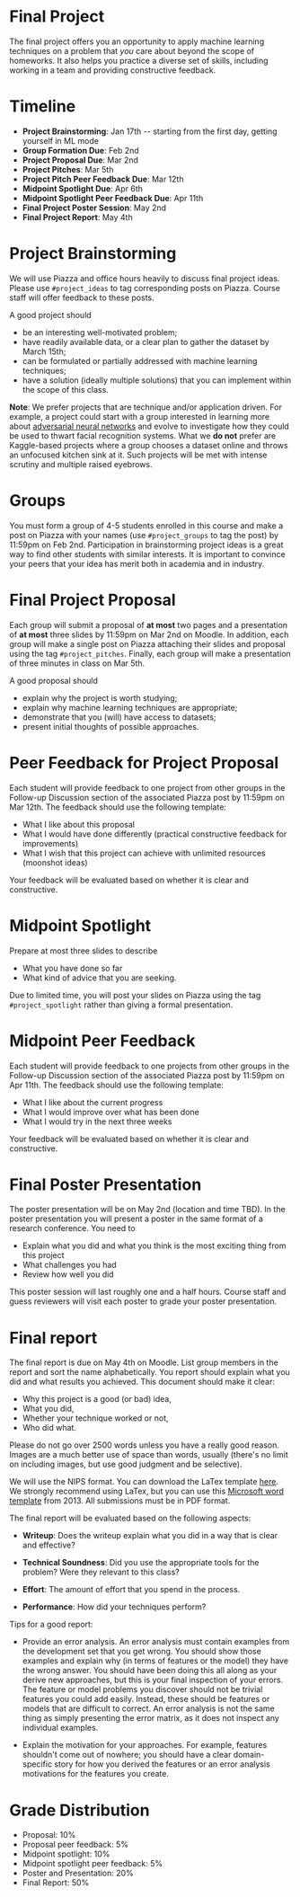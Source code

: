 # Final Project 

The final project offers you an opportunity to apply machine learning techniques on a problem that _you_ care about beyond the scope of homeworks. It also helps you practice a diverse set of skills, including working in a team and providing constructive feedback.

# Timeline 

- **Project Brainstorming**: Jan 17th -- starting from the first day, getting yourself in ML mode 
- **Group Formation Due**: Feb 2nd   
- **Project Proposal Due**: Mar 2nd 
- **Project Pitches**: Mar 5th 
- **Project Pitch Peer Feedback Due**: Mar 12th  
- **Midpoint Spotlight Due**: Apr 6th  
- **Midpoint Spotlight Peer Feedback Due**: Apr 11th  
- **Final Project Poster Session**: May 2nd  
- **Final Project Report**: May 4th  

# Project Brainstorming 

We will use Piazza and office hours heavily to discuss final project ideas. Please use `#project_ideas` to tag corresponding posts on Piazza. Course staff will offer feedback to these posts.

A good project should 

- be an interesting well-motivated problem;
- have readily available data, or a clear plan to gather the dataset by March 15th;
- can be formulated or partially addressed with machine learning techniques;
- have a solution (ideally multiple solutions) that you can implement within the scope of this class.

**Note**: We prefer projects that are technique and/or application driven. For example, a project could start with a group interested 
in learning more about [adversarial neural networks](https://blog.openai.com/adversarial-example-research/) and evolve to investigate how they could be used to thwart facial recognition systems.  What we **do not** prefer are Kaggle-based projects where a group chooses a dataset online and throws an unfocused kitchen sink at it.  Such projects will be met with intense scrutiny and multiple raised eyebrows. 

# Groups 

You must form a group of 4-5 students enrolled in this course and make a post on Piazza with your names (use `#project_groups` to tag the post) by 11:59pm on Feb 2nd. Participation in brainstorming project ideas is a great way to find other students with similar interests. It is important to convince your peers that your idea has merit both in academia and in industry.

# Final Project Proposal 

Each group will submit a proposal of **at most** two pages and a presentation of **at most** three slides by 11:59pm on Mar 2nd on Moodle.  In addition, each group will make a single post on Piazza attaching their slides and proposal using the tag `#project_pitches`. Finally, each group will make a presentation of three minutes in class on Mar 5th.

A good proposal should

- explain why the project is worth studying;
- explain why machine learning techniques are appropriate;
- demonstrate that you (will) have access to datasets;
- present initial thoughts of possible approaches.

# Peer Feedback for Project Proposal

Each student will provide feedback to one project from other groups in the Follow-up Discussion section of the associated Piazza post by 11:59pm on Mar 12th. The feedback should use the following template:

- What I like about this proposal
- What I would have done differently (practical constructive feedback for improvements)
- What I wish that this project can achieve with unlimited resources (moonshot ideas)

Your feedback will be evaluated based on whether it is clear and constructive.

# Midpoint Spotlight

Prepare at most three slides to describe

- What you have done so far
- What kind of advice that you are seeking.

Due to limited time, you will post your slides on Piazza using the tag `#project_spotlight` rather than giving a formal presentation. 

# Midpoint Peer Feedback

Each student will provide feedback to one projects from other groups in the Follow-up Discussion section of the associated Piazza post by 11:59pm on Apr 11th. The feedback should use the following template:

- What I like about the current progress
- What I would improve over what has been done
- What I would try in the next three weeks

Your feedback will be evaluated based on whether it is clear and constructive.

# Final Poster Presentation

The poster presentation will be on May 2nd (location and time TBD). In the poster presentation you will present a poster in the same format of a research conference. You need to

- Explain what you did and what you think is the most exciting thing from this project
- What challenges you had
- Review how well you did

This poster session will last roughly one and a half hours. Course staff and guess reviewers will visit each poster to grade your poster presentation.

# Final report

The final report is due on May 4th on Moodle. List group members in the report and sort the name alphabetically. You report should explain what you did and what results you achieved. This document should make it clear:

- Why this project is a good (or bad) idea,
- What you did,
- Whether your technique worked or not,
- Who did what.

Please do not go over 2500 words unless you have a really good reason. Images are a much better use of space than words, usually (there's no limit on including images, but use good judgment and be selective).

We will use the NIPS format. You can download the LaTex template [here](https://nips.cc/Conferences/2017/PaperInformation/StyleFiles). We strongly recommend using LaTex, but you can use this [Microsoft word template](http://web.archive.org/web/20130424174118/http://media.nips.cc/Conferences/2013/Styles/nips2013.docx) from 2013. All submissions must be in PDF format.

The final report will be evaluated based on the following aspects:

- **Writeup**: Does the writeup explain what you did in a way that is clear and effective?

- **Technical Soundness**: Did you use the appropriate tools for the problem? Were they relevant to this class?

- **Effort**: The amount of effort that you spend in the process.

- **Performance**: How did your techniques perform?

Tips for a good report: 

- Provide an error analysis. An error analysis must contain examples from the development set that you get wrong. You should show those examples and explain why (in terms of features or the model) they have the wrong answer. You should have been doing this all along as your derive new approaches, but this is your final inspection of your errors. The feature or model problems you discover should not be trivial features you could add easily. Instead, these should be features or models that are difficult to correct. An error analysis is not the same thing as simply presenting the error matrix, as it does not inspect any individual examples.

- Explain the motivation for your approaches. For example, features shouldn't come out of nowhere; you should have a clear domain-specific story for how you derived the features or an error analysis motivations for the features you create.

# Grade Distribution 

- Proposal: 10% 
- Proposal peer feedback: 5% 
- Midpoint spotlight: 10% 
- Midpoint spotlight peer feedback: 5% 
- Poster and Presentation: 20% 
- Final Report: 50% 
















